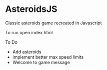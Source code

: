 # AsteroidsJS
Classic asteroids game recreated in Javascript

To run open index.html

To Do
- Add asteroids
- implement better max speed limits
- Welcome to game message
